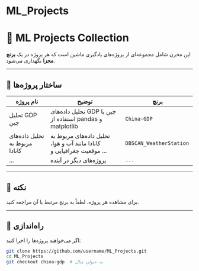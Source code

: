 # ML_Projects
# 🤖 ML Projects Collection

این مخزن شامل مجموعه‌ای از پروژه‌های یادگیری ماشین است که هر پروژه در یک **برنچ مجزا** نگهداری می‌شود.

---

## 📁 ساختار پروژه‌ها

| نام پروژه | توضیح | برنچ |
|-----------|-------|------|
| تحلیل GDP چین | تحلیل داده‌های GDP چین با استفاده از pandas و matplotlib | `China-GDP` |
 تحلیل داده‌های مربوط به کانادا | تحلیل داده‌های مربوط به کانادا مانند آب و هوا، موقعیت جغرافیایی و ... | `DBSCAN_WeatherStation `
| ... | پروژه‌های دیگر در آینده | `...` |

---

## 📌 نکته

برای مشاهده هر پروژه، لطفاً به برنچ مرتبط با آن مراجعه کنید.

---

## 🔧 راه‌اندازی

اگر می‌خواهید پروژه‌ها را اجرا کنید:

```bash
git clone https://github.com/username/ML_Projects.git
cd ML_Projects
git checkout china-gdp  # به عنوان مثال
